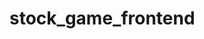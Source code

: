 # stock_game_frontend



<!-- MUST INSTALL THIS FOR FRONT END TO WORK

Option 1: Homebrew
After installing homebrew

brew install node
Option 2: Git
git clone git://github.com/nodejs/node.git
cd node
./configure
make
sudo make install

Then....you must
npm install -g gulp -->
